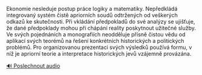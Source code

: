 
Ekonomie nesleduje postup práce logiky a matematiky. Nepředkládá integrovaný systém čistě apriorních soudů odtržených od veškerých odkazů ke skutečnosti. Při vkládání předpokladů do své analýzy se ujišťuje, že dané předpoklady mohou při chápání reality poskytnout užitečné služby. Ve svých pojednáních a monografiích neodděluje přísně čistou vědu od aplikací svých teorémů na řešení konkrétních historických a politických problémů. Pro organizovanou prezentaci svých výsledků používá formu, v níž je apriorní teorie a interpretace historických jevů vzájemně provázána.

[🔊 Poslechnout audio](/data/7-paragraphs/audio/chapter_22/para_004-Ekonomie-nesleduje-postup-prce-logiky-a-matematik.mp3)
